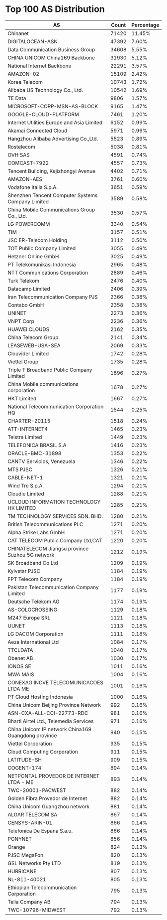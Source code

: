 # Top 100 AS Distribution
| AS | Count | Percentage |
|----|----|----|
| Chinanet | 71420 | 11.45% |
| DIGITALOCEAN-ASN | 47392 | 7.60% |
| Data Communication Business Group | 34608 | 5.55% |
| CHINA UNICOM China169 Backbone | 31930 | 5.12% |
| National Internet Backbone | 22291 | 3.57% |
| AMAZON-02 | 15109 | 2.42% |
| Korea Telecom | 10743 | 1.72% |
| Alibaba US Technology Co., Ltd. | 10542 | 1.69% |
| TE Data | 9806 | 1.57% |
| MICROSOFT-CORP-MSN-AS-BLOCK | 9165 | 1.47% |
| GOOGLE-CLOUD-PLATFORM | 7461 | 1.20% |
| Internet Utilities Europe and Asia Limited | 6152 | 0.99% |
| Akamai Connected Cloud | 5971 | 0.96% |
| Hangzhou Alibaba Advertising Co.,Ltd. | 5523 | 0.89% |
| Rostelecom | 5038 | 0.81% |
| OVH SAS | 4591 | 0.74% |
| COMCAST-7922 | 4557 | 0.73% |
| Tencent Building, Kejizhongyi Avenue | 4402 | 0.71% |
| AMAZON-AES | 3761 | 0.60% |
| Vodafone Italia S.p.A. | 3651 | 0.59% |
| Shenzhen Tencent Computer Systems Company Limited | 3589 | 0.58% |
| China Mobile Communications Group Co., Ltd. | 3530 | 0.57% |
| LG POWERCOMM | 3340 | 0.54% |
| TIM | 3157 | 0.51% |
| JSC ER-Telecom Holding | 3112 | 0.50% |
| TOT Public Company Limited | 3055 | 0.49% |
| Hetzner Online GmbH | 3025 | 0.49% |
| PT Telekomunikasi Indonesia | 2965 | 0.48% |
| NTT Communications Corporation | 2889 | 0.46% |
| Turk Telekom | 2476 | 0.40% |
| Datacamp Limited | 2406 | 0.39% |
| Iran Telecommunication Company PJS | 2366 | 0.38% |
| Contabo GmbH | 2358 | 0.38% |
| UNINET | 2273 | 0.36% |
| VNPT Corp | 2236 | 0.36% |
| HUAWEI CLOUDS | 2162 | 0.35% |
| China Telecom Group | 2141 | 0.34% |
| LEASEWEB-USA-SEA | 2069 | 0.33% |
| Clouvider Limited | 1742 | 0.28% |
| Viettel Group | 1735 | 0.28% |
| Triple T Broadband Public Company Limited | 1696 | 0.27% |
| China Mobile communications corporation | 1678 | 0.27% |
| HKT Limited | 1667 | 0.27% |
| National Telecommunication Corporation HQ | 1544 | 0.25% |
| CHARTER-20115 | 1518 | 0.24% |
| ATT-INTERNET4 | 1465 | 0.23% |
| Telstra Limited | 1449 | 0.23% |
| TELEFONICA BRASIL S.A | 1416 | 0.23% |
| ORACLE-BMC-31898 | 1353 | 0.22% |
| CANTV Servicios, Venezuela | 1346 | 0.22% |
| MTS PJSC | 1326 | 0.21% |
| CABLE-NET-1 | 1321 | 0.21% |
| Wind Tre S.p.A. | 1294 | 0.21% |
| Cloudie Limited | 1288 | 0.21% |
| UCLOUD INFORMATION TECHNOLOGY HK LIMITED | 1285 | 0.21% |
| TM TECHNOLOGY SERVICES SDN. BHD. | 1280 | 0.21% |
| British Telecommunications PLC | 1271 | 0.20% |
| Alpha Strike Labs GmbH | 1271 | 0.20% |
| CAT TELECOM Public Company Ltd,CAT | 1220 | 0.20% |
| CHINATELECOM Jiangsu province Suzhou 5G network | 1212 | 0.19% |
| SK Broadband Co Ltd | 1209 | 0.19% |
| Kyivstar PJSC | 1184 | 0.19% |
| FPT Telecom Company | 1184 | 0.19% |
| Pakistan Telecommunication Company Limited | 1177 | 0.19% |
| Deutsche Telekom AG | 1174 | 0.19% |
| AS-COLOCROSSING | 1129 | 0.18% |
| M247 Europe SRL | 1121 | 0.18% |
| UUNET | 1113 | 0.18% |
| LG DACOM Corporation | 1111 | 0.18% |
| Aeza International Ltd | 1084 | 0.17% |
| TTCLDATA | 1040 | 0.17% |
| Obenet AB | 1030 | 0.17% |
| IONOS SE | 1011 | 0.16% |
| MWA MAIS | 1004 | 0.16% |
| CONEXAO INOVE TELECOMUNICACOES LTDA ME | 1001 | 0.16% |
| PT Cloud Hosting Indonesia | 1000 | 0.16% |
| China Unicom Beijing Province Network | 992 | 0.16% |
| ASN-CXA-ALL-CCI-22773-RDC | 981 | 0.16% |
| Bharti Airtel Ltd., Telemedia Services | 971 | 0.16% |
| China Unicom IP network China169 Guangdong province | 940 | 0.15% |
| Viettel Corporation | 935 | 0.15% |
| Cloud Computing Corporation | 911 | 0.15% |
| LATITUDE-SH | 909 | 0.15% |
| COGENT-174 | 894 | 0.14% |
| NETPONTAL PROVEDOR DE INTERNET LTDA - ME | 893 | 0.14% |
| TWC-20001-PACWEST | 882 | 0.14% |
| Golden Fibra Provedor de Internet | 882 | 0.14% |
| China Unicom Guangzhou network | 881 | 0.14% |
| ALGAR TELECOM SA | 867 | 0.14% |
| CENSYS-ARIN-01 | 866 | 0.14% |
| Telefonica De Espana S.a.u. | 866 | 0.14% |
| PONYNET | 856 | 0.14% |
| Orange | 824 | 0.13% |
| PJSC MegaFon | 820 | 0.13% |
| GSL Networks Pty LTD | 819 | 0.13% |
| HURRICANE | 807 | 0.13% |
| NL-811-40021 | 805 | 0.13% |
| Ethiopian Telecommunication Corporation | 795 | 0.13% |
| Telia Company AB | 794 | 0.13% |
| TWC-10796-MIDWEST | 792 | 0.13% |
